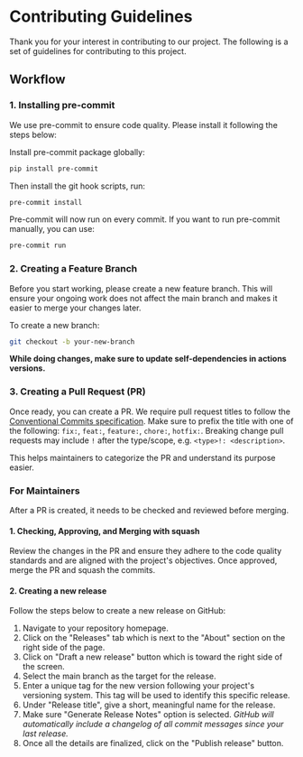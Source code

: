# Contributing Guidelines

Thank you for your interest in contributing to our project. The following is a set of guidelines for contributing to this project.

## Workflow

### 1. Installing pre-commit

We use pre-commit to ensure code quality. Please install it following the steps below:

Install pre-commit package globally:

```bash
pip install pre-commit
```

Then install the git hook scripts, run:

```bash
pre-commit install
```

Pre-commit will now run on every commit. If you want to run pre-commit manually, you can use:

```bash
pre-commit run
```

### 2. Creating a Feature Branch

Before you start working, please create a new feature branch. This will ensure your ongoing work does not affect the main branch and makes it easier to merge your changes later.

To create a new branch:

```bash
git checkout -b your-new-branch
```

**While doing changes, make sure to update self-dependencies in actions versions.**

### 3. Creating a Pull Request (PR)

Once ready, you can create a PR. We require pull request titles to follow the [Conventional Commits specification](https://www.conventionalcommits.org/en/v1.0.0/). Make sure to prefix the title with one of the following: `fix:`, `feat:`, `feature:`, `chore:`, `hotfix:`. Breaking change pull requests may include `!` after the type/scope, e.g. `<type>!: <description>`.

This helps maintainers to categorize the PR and understand its purpose easier.

### For Maintainers

After a PR is created, it needs to be checked and reviewed before merging.

#### 1. Checking, Approving, and Merging with squash

Review the changes in the PR and ensure they adhere to the code quality standards and are aligned with the project's objectives. Once approved, merge the PR and squash the commits.

#### 2. Creating a new release

Follow the steps below to create a new release on GitHub:

1. Navigate to your repository homepage.
1. Click on the "Releases" tab which is next to the "About" section on the right side of the page.
1. Click on "Draft a new release" button which is toward the right side of the screen.
1. Select the main branch as the target for the release.
1. Enter a unique tag for the new version following your project's versioning system. This tag will be used to identify this specific release.
1. Under "Release title", give a short, meaningful name for the release.
1. Make sure "Generate Release Notes" option is selected.
*GitHub will automatically include a changelog of all commit messages since your last release.*
1. Once all the details are finalized, click on the "Publish release" button.
